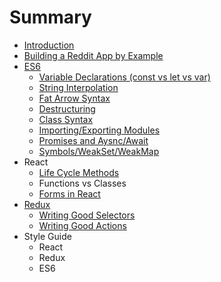 # Summary

* [Introduction](README.md)
* [Building a Reddit App by Example](building_a_reddit_app_by_example.md)
* [ES6](ES6.md)
   * [Variable Declarations (const vs let vs var)](variable_declarations_const_vs_let_vs_var.md)
   * [String Interpolation](string_interpolation.md)
   * [Fat Arrow Syntax](fat_arrow_syntax.md)
   * [Destructuring](destructuring.md)
   * [Class Syntax](class_syntax.md)
   * [Importing/Exporting Modules](importingexporting_modules.md)
   * [Promises and Aysnc/Await](promises_and_aysncawait.md)
   * [Symbols/WeakSet/WeakMap](symbolsweaksetweakmap.md)
* React
   * [Life Cycle Methods](life_cycle_methods.md)
   * Functions vs Classes
   * [Forms in React](forms_in_react.md)
* [Redux](React.md)
   * [Writing Good Selectors](writing_good_selectors.md)
   * [Writing Good Actions](writing_good_actions.md)
* Style Guide
   * React
   * Redux
   * ES6

